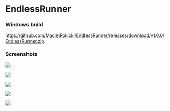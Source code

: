 # EndlessRunner

### Windows build
https://github.com/MaciejRokicki/EndlessRunner/releases/download/v1.0.0/EndlessRunner.zip

### Screenshots
![](/../master/Media/1.png)

![](/../master/Media/2.png)

![](/../master/Media/3.png)

![](/../master/Media/4.png)

![](/../master/Media/5.png)
